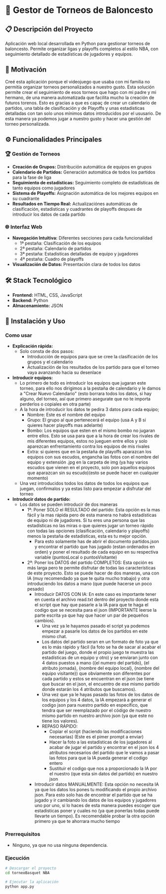 # 🏀 Gestor de Torneos de Baloncesto

## 📋 Descripción del Proyecto

Aplicación web local desarrollada en Python para gestionar torneos de baloncesto. Permite organizar ligas y playoffs completos al estilo NBA, con seguimiento detallado de estadísticas de jugadores y equipos.

## 🎯 Motivación

Creé esta aplicación porque el videojuego que usaba con mi familia no permitía organizar torneos personalizados a nuestro gusto. Esta solución permite crear el seguimiento de esos torneos que hago con mi padre y mi hermano, de una manera automatizada que facilita mucho la creación de futuros torenos. Esto es gracias a que es capaç de crear un calendario de partidos, una tabla de clasificación y de Playoffs y unas estadisticas detalladas con tan solo unos mínimos datos introducidos por el ususario. De esta manera ya podemos jugar a nuestro gusto y hacer una gestión del torneo personalizada.

## ⚙️ Funcionalidades Principales

### 🏆 Gestión de Torneos
- **Creación de Grupos:** Distribución automática de equipos en grupos
- **Calendario de Partidos:** Generación automática de todos los partidos para la fase de liga
- **Seguimiento de estadísticas:** Seguimiento completo de estadísticas de tanto equipos como jugadores
- **Sistema de Playoffs:** Asignación automática de los mejores equipos en su cuadrante
- **Resultados en Tiempo Real:** Actualizaciónes automáticas de clasificación, estadisticas y cuadrantes de playoffs despues de introducir los datos de cada partido
  
### 🌐 Interfaz Web
- **Navegación Intuitiva:** Diferentes secciones para cada funcionalidad
    - 1ª pestaña: Clasificación de los equipos
    - 2ª pestaña: Calendario de partidos
    - 3ª pestaña: Estadisticas detalladas de equipo y jugadores
    - 4ª pestaña: Cuadro de playoffs
- **Visualización de Datos:** Presentación clara de todos los datos

## 🛠 Stack Tecnológico
- **Frontend:** HTML, CSS, JavaScript
- **Backend:** Python
- **Almacenamiento:** JSON

## 🚀 Instalación y Uso

### Como usar
- **Explicación rápida:**
  - Solo consta de dos pasos:
    - Introducción de equipos para que se cree la clasificación de los grupos y el calendario
    - Actualización de los resultados de los partido para que el torneo vaya avanzando hacia su desenlace
- **Introducir equipos:**
  - Lo primero de todo es introducir los equipos que jugaran este torneo, para ello nos dirigimos a la pestaña de calendario y le damos a "Crear Nuevo Calendario" (esto borrara todos los datos, si hay alguno, del torneo, así que primero asegurate que no te importa perderlos o copiales en otra parte)
  - A la hora de introducir los datos te pedira 3 datos para cada equipo;
    - Nombre: Este es el nombre del equipo
    - Grupo: El grupo al que pertenecerá el equipo (usa A y B si quieres hacer playoffs mas adelante)
    - Bombo: Los equipos que esten en el mismo bombo no jugaran entre ellos. Esto se usa para que a la hora de crear los rivales de mis diferentes equipos, estos no jueguen entre ellos y solo aparezcan enfrentamiento contra los equipos de mis rivales
    - Extra: si quieres que en la pestaña de playoffs aparazcan los equipos con sus escudos, engancha las fotos con el nombre del equipo y extensión .jpg en la carpeta de img (ya hay varios escudos que vienen en el proyecto, solo pon aquellos equipos que aparazcan sin su escudo)(esto se puede hacer en cualquier momento)
  - Una vez introducidos todos los datos de todos los equipos que juegan, confirmalos y ya estas listo para empezar a disfrutar del torneo
- **Introducir datos de partido:**
  - Los datos se pueden introducir de dos maneras
    - 1ª: Poner SOLO el RESULTADO del partido: Esta opción es la mas fácil y la mas rápida pero de esta manera no habrá estadísticas de equipo ni de jugadores. Si tu eres una persona que las estadísticas no las miras o que quieres jugar un torneo rápido con todas las opciones (clasificación, calendario y playoffs) menos la pestaña de estadisticas, esta es tu mejor opción.
      - Para esto solamente has de abrir el documento partidos.json y encontrar el partido que has jugado (estan ordenados en orden) y poner el resultado de cada equipo en su respectiva variable (puntosLocal o puntosVisitante)
    - 2ª: Poner los DATOS del partido COMPLETOS: Esta opción es más larga pero te permite disfrutar de todas las características de este proyecto. Esto se puede hacer de dos maneras, una con IA (muy recomendado ya que te quita mucho trabajo) y otra introduciendo los datos a mano (que puede hacerse un poco pesado)
      - Introducir DATOS CON IA: En este caso es importante tener en cuenta el archivo read.txt dentro del proyecto donde esta el script que hay que pasarle a la IA para que te haga el codigo que se necesita para el json (IMPORTANTE leerse la parte escrita ya que hay que hacer un par de pequeños cambios).
        - Una vez ya le hayamos pasado el script ya podemos empezar a pasarle los datos de los partidos en este mismo chat.
        - Los datos del partido seran en un formato de foto ya que es lo más rápido y fácil (la foto se ha de sacar al acabar el partido del juego, donde el propio juego te muestra las estadísticas de un equipo y otro) y se enviaran junto con 4 datos puestos a mano ({el numero del partido}, {el atributo jornada}, {nombre del equipo local}, {nombre del equipo visitante}) que obviamente son diferentes por cada partido y estos se encuentran en el json (se tiene que buscar en el json, el encuentro de ese mismo partido donde estarán los 4 atributos que buscamos).
        - Una vez que ya le hayas pasado las fotos de los datos de los equipos y los 4 datos, la IA empezará a generar el codigo json para nuestro partido en específico, que tendra que ser reemplazado por el código de nuestro mismo partido en nuestro archivo json (ya que este no tiene los valores).
        - REPASO RÁPIDO:
          - Copiar el script (haciendo las modificaciones necesarias) (Este es el pimer prompt a enviar)
          - Hacer la foto a las estadísticas de los jugadores al acabar de jugar el partido y encontrar en el json los 4 atributos necesarios del partido que le vamos a pasar las fotos para que la IA pueda generar el codigo entero
          - Sustituir el codigo que nos a proporcionado la IA por el nuestro (que esta sin datos del partido) en nuestro json
      - Introducir datos MANUALMENTE: Esta opción no necesita IA ya que los datos los pones tu modificando el propio archivo json. Para esto solo has de encontrar el partido que se ha jugado y ir cambiando los datos de los equipos y jugadores uno por uno, si lo haces de esta manera puedes escoger que estadisticas poner y cuales no (ya que ponerlas todas puede llevarte un tiempo). Es recomendable probar la otra opción primero ya que te ahorrara mucho tiempo

### Prerrequisitos
- Ninguno, ya que no usa ninguna dependencia.

### Ejecución
```bash
# Descargar el proyecto
cd torneoBasquet NBA

# Ejecutar la aplicación
python app.py
